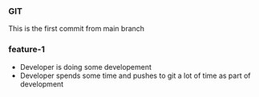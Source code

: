 ### GIT
This is the first commit from main branch

### feature-1
* Developer is doing some developement
* Developer spends some time and pushes to git a lot of time as part of development

